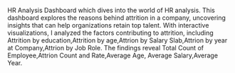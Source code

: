 HR Analysis Dashboard which dives into the world of HR analysis. This dashboard explores the reasons behind attrition in a company, uncovering insights that can help organizations retain top talent.
With interactive visualizations, I analyzed the factors contributing to attrition, including Attrition by education,Attrition by age,Attrion by Salary Slab,Attrion by year at Company,Attrion by Job Role. The findings reveal Total Count of Employee,Attrion Count and Rate,Average Age, Average Salary,Average Year.
